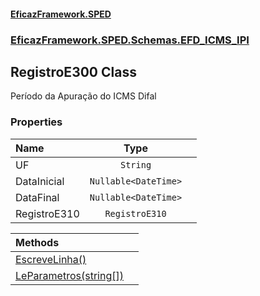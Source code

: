 #### [EficazFramework.SPED](EficazFrameworkSPED.md 'EficazFramework SPED')
### [EficazFramework.SPED.Schemas.EFD_ICMS_IPI](EficazFramework.SPED.Schemas.EFD_ICMS_IPI.md 'EficazFramework.SPED.Schemas.EFD_ICMS_IPI')

## RegistroE300 Class

Período da Apuração do ICMS Difal
### Properties

| Name | Type | |
| :--- | :---: | :--- |
| UF | `String` |  |
| DataInicial | `Nullable<DateTime>` |  |
| DataFinal | `Nullable<DateTime>` |  |
| RegistroE310 | `RegistroE310` |  |

| Methods | |
| :--- | :--- |
| [EscreveLinha()](EficazFramework.SPED.Schemas.EFD_ICMS_IPI/RegistroE300/EscreveLinha().md 'EficazFramework.SPED.Schemas.EFD_ICMS_IPI.RegistroE300.EscreveLinha()') | |
| [LeParametros(string[])](EficazFramework.SPED.Schemas.EFD_ICMS_IPI/RegistroE300/LeParametros(string[]).md 'EficazFramework.SPED.Schemas.EFD_ICMS_IPI.RegistroE300.LeParametros(string[])') | |
